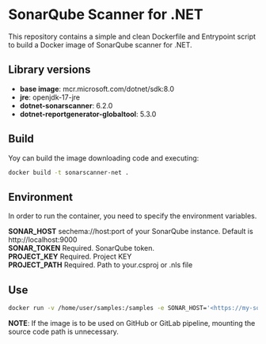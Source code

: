 # SonarQube Scanner for .NET

This repository contains a simple and clean Dockerfile and Entrypoint script to build a Docker image of SonarQube scanner for .NET.

## Library versions

* **base image**: mcr.microsoft.com/dotnet/sdk:8.0
* **jre**: openjdk-17-jre
* **dotnet-sonarscanner**: 6.2.0
* **dotnet-reportgenerator-globaltool**: 5.3.0

## Build

Yoy can build the image downloading code and executing:

```bash
docker build -t sonarscanner-net .
```

## Environment

In order to run the container, you need to specify the environment variables.

**SONAR_HOST** sechema://host:port of your SonarQube instance. Default is http://localhost:9000  
**SONAR_TOKEN** Required. SonarQube token.  
**PROJECT_KEY** Required. Project KEY  
**PROJECT_PATH** Required. Path to your.csproj or .nls file  

## Use

```bash
docker run -v /home/user/samples:/samples -e SONAR_HOST='<https://my-sonar-host:port>' -e SONAR_TOKEN='<my-sonar-token>' -e PROJECT_KEY='<my-sonar-project-key>' -e PROJECT_PATH='/samples/my/sonar/project/path' -it sonarscanner-net
```
**NOTE**: If the image is to be used on GitHub or GitLab pipeline, mounting the source code path is unnecessary.

